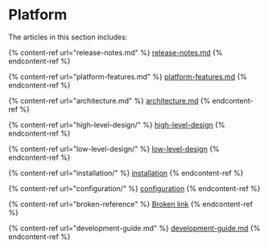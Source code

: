 # Platform

The articles in this section includes:

{% content-ref url="release-notes.md" %}
[release-notes.md](release-notes.md)
{% endcontent-ref %}

{% content-ref url="platform-features.md" %}
[platform-features.md](platform-features.md)
{% endcontent-ref %}

{% content-ref url="architecture.md" %}
[architecture.md](architecture.md)
{% endcontent-ref %}

{% content-ref url="high-level-design/" %}
[high-level-design](high-level-design/)
{% endcontent-ref %}

{% content-ref url="low-level-design/" %}
[low-level-design](low-level-design/)
{% endcontent-ref %}

{% content-ref url="installation/" %}
[installation](installation/)
{% endcontent-ref %}

{% content-ref url="configuration/" %}
[configuration](configuration/)
{% endcontent-ref %}

{% content-ref url="broken-reference" %}
[Broken link](broken-reference)
{% endcontent-ref %}

{% content-ref url="development-guide.md" %}
[development-guide.md](development-guide.md)
{% endcontent-ref %}
